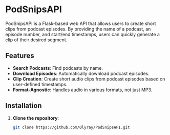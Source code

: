 # PodSnipsAPI

PodSnipsAPI is a Flask-based web API that allows users to create short clips from podcast episodes. By providing the name of a podcast, an episode number, and start/end timestamps, users can quickly generate a clip of their desired segment.

## Features

- **Search Podcasts**: Find podcasts by name.
- **Download Episodes**: Automatically download podcast episodes.
- **Clip Creation**: Create short audio clips from podcast episodes based on user-defined timestamps.
- **Format-Agnostic**: Handles audio in various formats, not just MP3.

## Installation

1. **Clone the repository**:
   ```bash
   git clone https://github.com/Olyray/PodSnipsAPI.git
